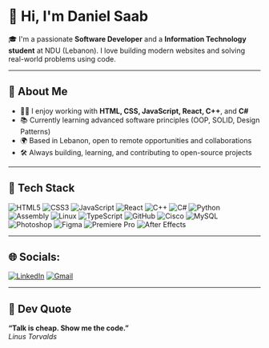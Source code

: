 # 👋 Hi, I'm Daniel Saab

🎓 I'm a passionate **Software Developer** and a **Information Technology student** at NDU (Lebanon). I love building modern websites and solving real-world problems using code.

---

## 💼 About Me
- 🧑‍💻 I enjoy working with **HTML, CSS, JavaScript, React, C++**, and **C#**
- 📚 Currently learning advanced software principles (OOP, SOLID, Design Patterns)
- 🌍 Based in Lebanon, open to remote opportunities and collaborations
- 🛠 Always building, learning, and contributing to open-source projects

---

## 🔧 Tech Stack
![HTML5](https://img.shields.io/badge/HTML5-red?style=for-the-badge&logo=html5&logoColor=white)
![CSS3](https://img.shields.io/badge/CSS3-green?style=for-the-badge&logo=css3&logoColor=white)
![JavaScript](https://img.shields.io/badge/JavaScript-F7DF1E?style=for-the-badge&logo=javascript&logoColor=black)
![React](https://img.shields.io/badge/React-cyan?style=for-the-badge&logo=react&logoColor=61DAFB)
![C++](https://img.shields.io/badge/C++-gold?style=for-the-badge&logo=c%2B%2B&logoColor=white)
![C#](https://img.shields.io/badge/C%23-fuchsia?style=for-the-badge&logo=c-sharp&logoColor=white)
![Python](https://img.shields.io/badge/Python-yellow?style=for-the-badge&logo=python&logoColor=blue)
![Assembly](https://img.shields.io/badge/Assembly-orangered?style=for-the-badge&Color=orange)
![Linux](https://img.shields.io/badge/Linux-000000?style=for-the-badge&logo=linux&logoColor=yellow)
![TypeScript](https://img.shields.io/badge/TypeScript-aqua?style=for-the-badge&logo=typescript&logoColor=white)
![GitHub](https://img.shields.io/badge/GitHub-black?style=for-the-badge&logo=github&logoColor=white)
![Cisco](https://img.shields.io/badge/Cisco-white?style=for-the-badge&logo=cisco&logoColor=black)
![MySQL](https://img.shields.io/badge/MySQL-lightskyblue?style=for-the-badge&logo=mysql&logoColor=white)
![Photoshop](https://img.shields.io/badge/Photoshop-orangered?style=for-the-badge&logo=adobephotoshop&logoColor=white)
![Figma](https://img.shields.io/badge/Figma-red?style=for-the-badge&logo=figma&logoColor=white)
![Premiere Pro](https://img.shields.io/badge/Premiere_Pro-magenta?style=for-the-badge&logo=adobepremierepro&logoColor=white)
![After Effects](https://img.shields.io/badge/After_Effects-greenyellow?style=for-the-badge&logo=adobeaftereffects&logoColor=white)

---

## 🌐 Socials:
[![LinkedIn](https://img.shields.io/badge/LinkedIn-blue?style=for-the-badge&logo=linkedin&logoColor=white)](https://linkedin.com/in/daniel-saab)
[![Gmail](https://img.shields.io/badge/Emial-red?style=for-the-badge&logo=gmail&logoColor=white)](mailto:danielsaab110@gmail.com)

---
## 💬 Dev Quote

**“Talk is cheap. Show me the code.”**  
*Linus Torvalds*

